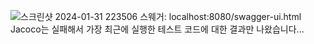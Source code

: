 ![스크린샷 2024-01-31 223506](https://github.com/woowal/cow-insta/assets/61446702/34c04f90-32f2-425e-89c3-ecd33bfc057b)
스웨거: localhost:8080/swagger-ui.html
Jacoco는 실패해서 가장 최근에 실행한 테스트 코드에 대한 결과만 나왔습니다...
